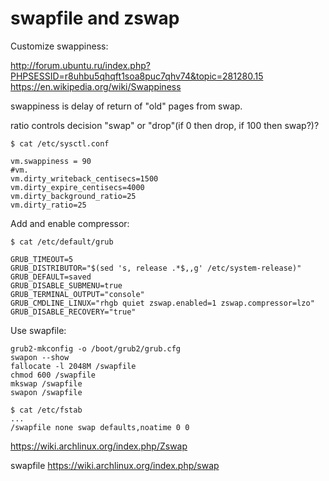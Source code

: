 # swapfile and zswap

Customize swappiness:

http://forum.ubuntu.ru/index.php?PHPSESSID=r8uhbu5qhqft1soa8puc7qhv74&topic=281280.15
https://en.wikipedia.org/wiki/Swappiness

swappiness is delay of return of "old" pages from swap.

ratio controls decision "swap" or "drop"(if 0 then drop, if 100 then swap?)?
```
$ cat /etc/sysctl.conf

vm.swappiness = 90
#vm.
vm.dirty_writeback_centisecs=1500
vm.dirty_expire_centisecs=4000
vm.dirty_background_ratio=25
vm.dirty_ratio=25
```
Add and enable compressor:
```
$ cat /etc/default/grub 

GRUB_TIMEOUT=5
GRUB_DISTRIBUTOR="$(sed 's, release .*$,,g' /etc/system-release)"
GRUB_DEFAULT=saved
GRUB_DISABLE_SUBMENU=true
GRUB_TERMINAL_OUTPUT="console"
GRUB_CMDLINE_LINUX="rhgb quiet zswap.enabled=1 zswap.compressor=lzo"
GRUB_DISABLE_RECOVERY="true"
```

Use swapfile:
```
grub2-mkconfig -o /boot/grub2/grub.cfg
swapon --show
fallocate -l 2048M /swapfile
chmod 600 /swapfile
mkswap /swapfile
swapon /swapfile
```
```
$ cat /etc/fstab
...
/swapfile none swap defaults,noatime 0 0
```

https://wiki.archlinux.org/index.php/Zswap

swapfile
https://wiki.archlinux.org/index.php/swap
